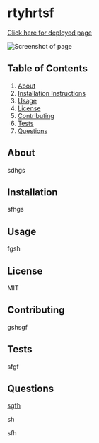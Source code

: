 # rtyhrtsf
        
[Click here for deployed page](hsfd)
        
![Screenshot of page](sgh)

## Table of Contents
1. [About](#about)
2. [Installation Instructions](#installation)
3. [Usage](#usage)
4. [License](#license)
5. [Contributing](#contributing)
6. [Tests](#tests)
7. [Questions](#questions)

## About
sdhgs

## Installation
sfhgs

## Usage
fgsh

## License
MIT

## Contributing
gshsgf

## Tests
sfgf

## Questions
[sgfh](sgh)

sh

sfh


        